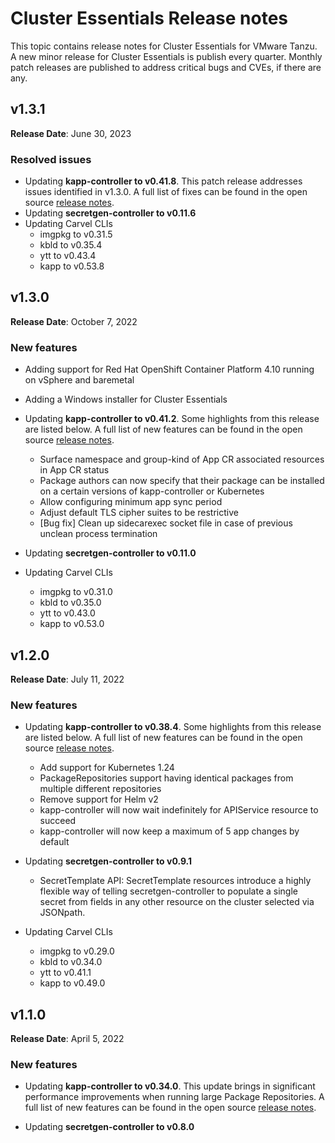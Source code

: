 # Cluster Essentials Release notes

This topic contains release notes for Cluster Essentials for VMware Tanzu. A new minor release for Cluster Essentials is publish every quarter. Monthly patch releases are published to address critical bugs and CVEs, if there are any.

## <a id='1-3-1'></a> v1.3.1

**Release Date**: June 30, 2023

### <a id='1-3-1-resolved-issues'></a> Resolved issues

* Updating **kapp-controller to v0.41.8**. This patch release addresses issues identified in v1.3.0. A full list of fixes can be found in the open source [release notes](https://github.com/vmware-tanzu/carvel-kapp-controller/releases/tag/v0.41.8).
* Updating **secretgen-controller to v0.11.6**
* Updating Carvel CLIs
  * imgpkg to v0.31.5
  * kbld to v0.35.4
  * ytt to v0.43.4
  * kapp to v0.53.8

## <a id='1-3'></a> v1.3.0

**Release Date**: October 7, 2022

### <a id='1-3-new-features'></a> New features

* Adding support for Red Hat OpenShift Container Platform 4.10 running on vSphere and baremetal
* Adding a Windows installer for Cluster Essentials

* Updating **kapp-controller to v0.41.2**. Some highlights from this release are listed below. A full list of new features can be found in the open source [release notes](https://github.com/vmware-tanzu/carvel-kapp-controller/releases).
  * Surface namespace and group-kind of App CR associated resources in App CR status
  * Package authors can now specify that their package can be installed on a certain versions of kapp-controller or Kubernetes
  * Allow configuring minimum app sync period
  * Adjust default TLS cipher suites to be restrictive
  * [Bug fix] Clean up sidecarexec socket file in case of previous unclean process termination

* Updating **secretgen-controller to v0.11.0**

* Updating Carvel CLIs
  * imgpkg to v0.31.0
  * kbld to v0.35.0 
  * ytt to v0.43.0 
  * kapp to v0.53.0
  
## <a id='1-2'></a> v1.2.0

**Release Date**: July 11, 2022

### <a id='1-2-new-features'></a> New features

* Updating **kapp-controller to v0.38.4**. Some highlights from this release are listed below. A full list of new features can be found in the open source [release notes](https://github.com/vmware-tanzu/carvel-kapp-controller/releases).
  * Add support for Kubernetes 1.24
  * PackageRepositories support having identical packages from multiple different repositories
  * Remove support for Helm v2
  * kapp-controller will now wait indefinitely for APIService resource to succeed
  * kapp-controller will now keep a maximum of 5 app changes by default

* Updating **secretgen-controller to v0.9.1**
  * SecretTemplate API: SecretTemplate resources introduce a highly flexible way of telling secretgen-controller to populate a single secret from fields in any other resource on the cluster selected via JSONpath.
  
* Updating Carvel CLIs
  * imgpkg to v0.29.0
  * kbld to v0.34.0 
  * ytt to v0.41.1 
  * kapp to v0.49.0


## <a id='1-1'></a> v1.1.0

**Release Date**: April 5, 2022

### <a id='1-1-new-features'></a> New features

* Updating **kapp-controller to v0.34.0**. This update brings in significant performance improvements when running large Package Repositories. A full list of new features can be found in the open source [release notes](https://github.com/vmware-tanzu/carvel-kapp-controller/releases).

* Updating **secretgen-controller to v0.8.0**
